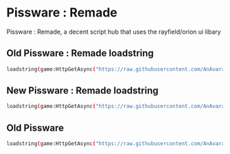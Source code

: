 # Pissware : Remade

Pissware : Remade, a decent script hub that uses the rayfield/orion ui libary

## Old Pissware : Remade loadstring

```bash
loadstring(game:HttpGetAsync("https://raw.githubusercontent.com/AnAvaragelilmemer/Pissware/main/OldMain"))()
```

## New Pissware : Remade loadstring
```bash
loadstring(game:HttpGetAsync("https://raw.githubusercontent.com/AnAvaragelilmemer/Pissware/main/newmain"))()
```

## Old Pissware

```bash
loadstring(game:HttpGetAsync("https://raw.githubusercontent.com/AnAvaragelilmemer/AnAvaragelilmemer/main/pissware"))()
```
